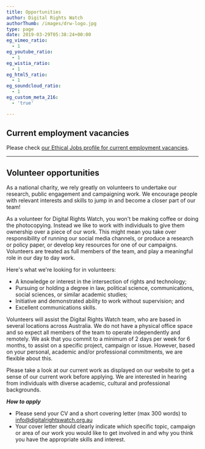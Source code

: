```yaml
---
title: Opportunities
author: Digital Rights Watch
authorThumb: /images/drw-logo.jpg
type: page
date: 2019-03-29T05:38:24+00:00
eg_vimeo_ratio:
  - 1
eg_youtube_ratio:
  - 1
eg_wistia_ratio:
  - 1
eg_html5_ratio:
  - 1
eg_soundcloud_ratio:
  - 1
eg_custom_meta_216:
  - 'true'

---
```

## Current employment vacancies

Please check [our Ethical Jobs profile for current employment vacancies][1].

<hr class="wp-block-separator" />

## Volunteer opportunities

As a national charity, we rely greatly on volunteers to undertake our research, public engagement and campaigning work. We encourage people with relevant interests and skills to jump in and become a closer part of our team!

As a volunteer for Digital Rights Watch, you won't be making coffee or doing the photocopying. Instead we like to work with individuals to give them ownership over a piece of our work. This might mean you take over responsibility of running our social media channels, or produce a research or policy paper, or develop key resources for one of our campaigns. Volunteers are treated as full members of the team, and play a meaningful role in our day to day work.

Here's what we're looking for in volunteers:

  * A knowledge or interest in the intersection of rights and technology;
  * Pursuing or holding a degree in law, political science, communications, social sciences, or similar academic studies;
  * Initiative and demonstrated ability to work without supervision; and
  * Excellent communications skills.

Volunteers will assist the Digital Rights Watch team, who are based in several locations across Australia. We do not have a physical office space and so expect all members of the team to operate independently and remotely. We ask that you commit to a minimum of 2 days per week for 6 months, to assist on a specific project, campaign or issue. However, based on your personal, academic and/or professional commitments, we are flexible about this.

Please take a look at our current work as displayed on our website to get a sense of our current work before applying. We are interested in hearing from individuals with diverse academic, cultural and professional backgrounds.

_**How to apply**_

  * Please send your CV and a short covering letter (max 300 words) to <info@digitalrightswatch.org.au>
  * Your cover letter should clearly indicate which specific topic, campaign or area of our work you would like to get involved in and why you think you have the appropriate skills and interest.

 [1]: https://www.ethicaljobs.com.au/jobs?employer=Digital%20Rights%20Watch
